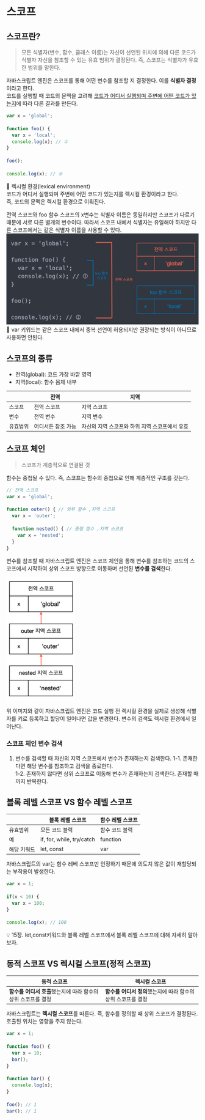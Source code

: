 # 스코프

## 스코프란?
> 모든 식별자(변수, 함수, 클래스 이름)는 자신이 선언된 위치에 의해 다른 코드가 식별자 자신을 참조할 수 있는 유효 범위가 결정된다. 즉, 스코프는 식별자가 유효한 범위를 말한다.

자바스크립트 엔진은 스코프를 통해 어떤 변수를 참조할 지 결정한다. 이를 **식별자 결정**이라고 한다.   
코드를 실행할 때 코드의 문맥을 고려해 <u>코드가 어디서 실행되며 주변에 어떤 코드가 있는지</u>에 따라 다른 결과를 만든다.
```javascript
var x = 'global';

function foo() {
  var x = 'local';
  console.log(x); // ①
}

foo();

console.log(x); // ②
```

📌 렉시컬 환경(lexical environment)   
코드가 어디서 실행되며 주변에 어떤 코드가 있는지를 렉시컬 환경이라고 한다.  
즉, 코드의 문맥은 렉시컬 환경으로 이뤄진다.

전역 스코프와 foo 함수 스코프의 x변수는 식별자 이름은 동일하지만 스코프가 다르기 때문에 서로 다른 별개의 변수이다. 따라서 스코프 내에서 식별자는 유일해야 하지만 다른 스코프에서는 같은 식별자 이름을 사용할 수 있다.   
![스코프](./img/1.png)
🚨 var 키워드는 같은 스코프 내에서 중복 선언이 허용되지만 권장되는 방식이 아니므로 사용하면 안된다.

## 스코프의 종류
* 전역(global): 코드 가장 바깥 영역
* 지역(local): 함수 몸체 내부

||전역|지역|
|------|------|------|
|스코프|전역 스코프|지역 스코프|
|변수|전역 변수|지역 변수|
|유효범위|어디서든 참조 가능|자신의 지역 스코프와 하위 지역 스코프에서 유효|

## 스코프 체인
> 스코프가 계층적으로 연결된 것

함수는 중첩될 수 있다. 즉, 스코프는 함수의 중첩으로 인해 계층적인 구조를 갖는다.
```javascript
// 전역 스코프
var x = 'global';

function outer() { // 외부 함수 ,지역 스코프
  var x = 'outer';
  
  function nested() { // 중첩 함수 ,지역 스코프
    var x = 'nested';
  }
}
```

변수를 참조할 때 자바스크립트 엔진은 스코프 체인을 통해 변수를 참조하는 코드의 스코프에서 시작하여 상위 스코프 방향으로 이동하며 선언된 **변수를 검색**한다.

<img src="./img/2.png" width="180">

위 이미지와 같이 자바스크립트 엔진은 코드 실행 전 렉시컬 환경을 실제로 생성해 식별자를 키로 등록하고 할당이 일어나면 값을 변경한다. 변수의 검색도 렉시컬 환경에서 일어난다.

### 스코프 체인 변수 검색
1. 변수를 검색할 때 자신의 지역 스코프에서 변수가 존재하는지 검색한다.
1-1. 존재한다면 해당 변수를 참조하고 검색을 종료한다.   
1-2. 존재하지 않다면 상위 스코프로 이동해 변수가 존재하는지 검색한다. 존재할 때 까지 반복한다.

## 블록 레벨 스코프 VS 함수 레벨 스코프
||블록 레벨 스코프|함수 레벨 스코프|
|------|------|------|
|유효범위|모든 코드 블럭|함수 코드 블럭|
|예|if, for, while, try/catch|function|
|해당 키워드|let, const|var|

자바스크립트의 var는 함수 레베 스코프만 인정하기 때문에 의도치 않은 값이 재할당되는 부작용이 발생한다.
```javascript
var x = 1;

if(x < 10) {
  var x = 100;
}

console.log(x); // 100
```
💡 15장. let,const키워드와 블록 레벨 스코프에서 블록 레벨 스코프에 대해 자세히 알아보자.

## 동적 스코프 VS 렉시컬 스코프(정적 스코프)
|동적 스코프|렉시컬 스코프|
|------|------|
|**함수를 어디서 호출**했는지에 따라 함수의 상위 스코프를 결정|**함수를 어디서 정의**했는지에 따라 함수의 상위 스코프를 결정|

자바스크립트는 **렉시컬 스코프**를 따른다. 즉, 함수를 정의할 때 상위 스코프가 결정된다. 호출된 위치는 영향을 주지 않는다.
```javascript
var x = 1;

function foo() {
  var x = 10;
  bar();
}

function bar() {
  console.log(x);
}

foo(); // 1
bar(); // 1
```